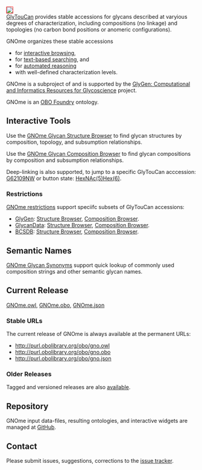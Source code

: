 <A href="https://gnome.glyomics.org/StructureBrowser.html"><img style="text-align=right; width=300px; border: 1px red solid;" src="https://glygen.org/static/media/gnome-browser-img.d28fe1fa.svg"/><br/></A>
[GlyTouCan](http://glytoucan.org) provides stable accessions for glycans described at varyious degrees of characterization, including compositions (no linkage) and topologies (no carbon bond positions or anomeric configurations).


GNOme organizes these stable accessions  
* for [interactive browsing](#interactive-tools),
* for [text-based searching](#semantic-names), and
* for [automated reasoning](#current-release)
* with well-defined characterization levels.

GNOme is a subproject of and is supported by the [GlyGen: Computational and Informatics Resources for Glycoscience](http://glygen.org/) project. 

GNOme is an [OBO Foundry](http://obofoundry.org/ontology/gno) ontology.

## Interactive Tools
Use the [GNOme Glycan Structure Browser](https://gnome.glyomics.org/StructureBrowser.html) to find glycan structures by composition, topology, and subsumption relationships. 

Use the [GNOme Glycan Composition Browser](https://gnome.glyomics.org/CompositionBrowser.html) to find glycan compositions by composition and subsumption relationships.

Deep-linking is also supported, to jump to a specific GlyTouCan acccession: [G62109NW](https://gnome.glyomics.org/StructureBrowser.html?focus=G62109NW) or button state: [HexNAc(5)Hex(6)](https://gnome.glyomics.org/StructureBrowser.html?HexNAc=5&Hex=6).

### Restrictions ###
[GNOme restrictions](restrictions) support speciifc subsets of GlyTouCan accessions:
* [GlyGen](http://glygen.org): [Structure Browser](https://gnome.glyomics.org/restrictions/GlyGen.StructureBrowser.html), [Composition Browser](https://gnome.glyomics.org/restrictions/GlyGen.CompositionBrowser.html).
* [GlycanData](http://grg.tn/GlycanData): [Structure Browser](https://gnome.glyomics.org/restrictions/GlycanData.StructureBrowser.html), [Composition Browser](https://gnome.glyomics.org/restrictions/GlycanData.CompositionBrowser.html).
* [BCSDB](http://csdb.glycoscience.ru/bacterial/): [Structure Browser](https://gnome.glyomics.org/restrictions/BCSDB.StructureBrowser.html), [Composition Browser](https://gnome.glyomics.org/restrictions/BCSDB.CompositionBrowser.html).

## Semantic Names
[GNOme Glycan Synonyms](data/exact_synonym.txt) support quick lookup of commonly used composition strings and other semantic glycan names. 

## Current Release
[GNOme.owl](https://github.com/glygen-glycan-data/GNOme/releases/latest/download/GNOme.owl), 
[GNOme.obo](https://github.com/glygen-glycan-data/GNOme/releases/latest/download/GNOme.obo), 
[GNOme.json](https://github.com/glygen-glycan-data/GNOme/releases/latest/download/GNOme.json)

### Stable URLs
The current release of GNOme is always available at the permanent URLs: 
* http://purl.obolibrary.org/obo/gno.owl
* http://purl.obolibrary.org/obo/gno.obo
* http://purl.obolibrary.org/obo/gno.json

### Older Releases
Tagged and versioned releases are also [available](https://github.com/glygen-glycan-data/GNOme/releases).

## Repository
GNOme input data-files, resulting ontologies, and interactive widgets are managed at [GitHub](https://github.com/glygen-glycan-data/GNOme). 

## Contact
Please submit issues, suggestions, corrections to the [issue tracker](https://github.com/glygen-glycan-data/GNOme/issues).  

